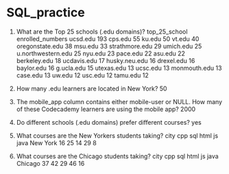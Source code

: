 # SQL_practice

1. What are the Top 25 schools (.edu domains)?
   top_25_school enrolled_numbers
   ucsd.edu 193
   cps.edu 55
   ku.edu 50
   vt.edu 40
   oregonstate.edu 38
   msu.edu 33
   strathmore.edu 29
   umich.edu 25
   u.northwestern.edu 25
   nyu.edu 23
   pace.edu 22
   asu.edu 22
   berkeley.edu 18
   ucdavis.edu 17
   husky.neu.edu 16
   drexel.edu 16
   baylor.edu 16
   g.ucla.edu 15
   utexas.edu 13
   ucsc.edu 13
   monmouth.edu 13
   case.edu 13
   uw.edu 12
   usc.edu 12
   tamu.edu 12

2. How many .edu learners are located in New York?
   50

3. The mobile_app column contains either mobile-user or NULL. How many of these Codecademy learners are using the mobile app?
   2000
4. Do different schools (.edu domains) prefer different courses?
   yes
5. What courses are the New Yorkers students taking?
   city cpp sql html js java
   New York 16 25 14 29 8
6. What courses are the Chicago students taking?
   city cpp sql html js java
   Chicago 37 42 29 46 16
